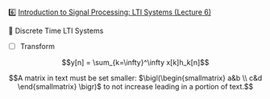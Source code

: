 :six: [Introduction to Signal Processing: LTI Systems (Lecture 6)](https://youtu.be/x5wtnbIQ0Lk)

:round_pushpin: Discrete Time LTI Systems

- [ ] Transform

```math
y[n] = \sum_{k=\infty}^\infty x[k]h_k[n]
```

```math
A matrix in text must be set smaller:
$\bigl(\begin{smallmatrix}
a&b \\ c&d
\end{smallmatrix} \bigr)$
to not increase leading in a portion of text.
```
